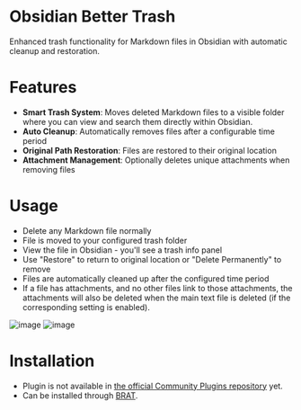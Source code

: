 # Obsidian Better Trash

Enhanced trash functionality for Markdown files in Obsidian with automatic cleanup and restoration.

# Features
- **Smart Trash System**: Moves deleted Markdown files to a visible folder where you can view and search them directly within Obsidian.
- **Auto Cleanup**: Automatically removes files after a configurable time period
- **Original Path Restoration**: Files are restored to their original location
- **Attachment Management**: Optionally deletes unique attachments when removing files

# Usage
- Delete any Markdown file normally
- File is moved to your configured trash folder
- View the file in Obsidian - you'll see a trash info panel
- Use "Restore" to return to original location or "Delete Permanently" to remove
- Files are automatically cleaned up after the configured time period
- If a file has attachments, and no other files link to those attachments, the attachments will also be deleted when the main text file is deleted (if the corresponding setting is enabled).

![image](https://github.com/user-attachments/assets/8f880502-ab5a-48be-bfb0-dfa17fb6edba)
![image](https://github.com/user-attachments/assets/dbe2519e-c06f-4da7-a2a2-ead5a679a240)




# Installation
- Plugin is not available in [the official Community Plugins repository](https://obsidian.md/plugins) yet.
- Сan be installed through [BRAT](https://obsidian.md/plugins?id=obsidian42-brat).
